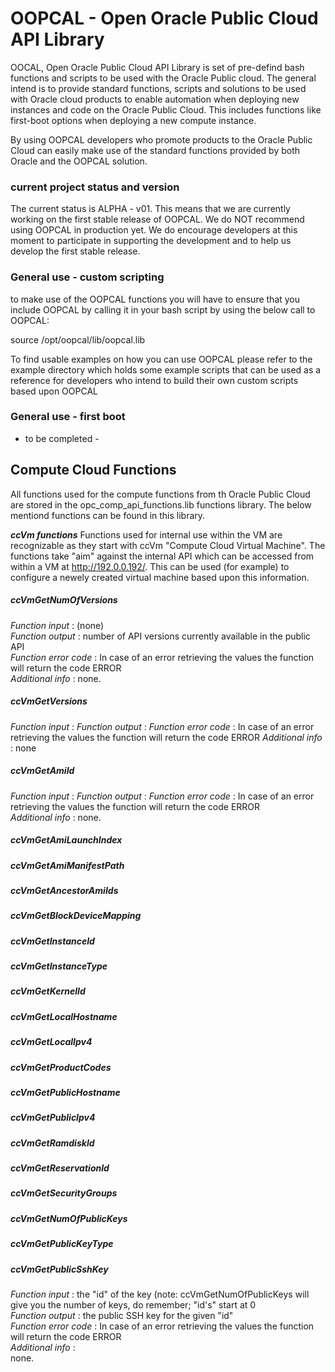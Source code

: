 # OOPCAL - Open Oracle Public Cloud API Library
OOCAL, Open Oracle Public Cloud API Library is set of pre-defind bash functions and scripts to be used with the Oracle Public cloud. The general intend is to provide standard functions, scripts and solutions to be used with Oracle cloud products to enable automation when deploying new instances and code on the Oracle Public Cloud. This includes functions like first-boot options when deploying a new compute instance. 

By using OOPCAL developers who promote products to the Oracle Public Cloud can easily make use of the standard functions provided by both Oracle and the OOPCAL solution. 

### current project status and version
The current status is ALPHA - v01. This means that we are currently working on the first stable release of OOPCAL. We do NOT recommend using OOPCAL in production yet. We do encourage developers at this moment to participate in supporting the development and to help us develop the first stable release. 

### General use - custom scripting
to make use of the OOPCAL functions you will have to ensure that you include OOPCAL by calling it in your bash script by using the below call to OOPCAL:

source /opt/oopcal/lib/oopcal.lib

To find usable examples on how you can use OOPCAL please refer to the example directory which holds some example scripts that can be used as a reference for developers who intend to build their own custom scripts based upon OOPCAL

### General use - first boot
- to be completed - 

## Compute Cloud Functions
All functions used for the compute functions from th Oracle Public Cloud are stored in the opc_comp_api_functions.lib functions library. The below mentiond functions can be found in this library. 

**_ccVm functions_**
Functions used for internal use within the VM are recognizable as they start with ccVm "Compute Cloud Virtual Machine". The functions take "aim" against the internal API which can be accessed from within a VM at http://192.0.0.192/. This can be used (for example) to configure a newely created virtual machine based upon this information.

##### _ccVmGetNumOfVersions_
_Function input_      : (none)  
_Function output_     : number of API versions currently available in the public API   
_Function error code_ : In case of an error retrieving the values the function will return the code ERROR  
_Additional info_     : none.

##### _ccVmGetVersions_
_Function input_      :
_Function output_     :
_Function error code_ : In case of an error retrieving the values the function will return the code ERROR
_Additional info_     : none

##### _ccVmGetAmiId_
_Function input_      : 
_Function output_     : 
_Function error code_ : In case of an error retrieving the values the function will return the code ERROR  
_Additional info_     : none.

##### _ccVmGetAmiLaunchIndex_

##### _ccVmGetAmiManifestPath_

##### _ccVmGetAncestorAmiIds_



##### _ccVmGetBlockDeviceMapping_

##### _ccVmGetInstanceId_
##### _ccVmGetInstanceType_
##### _ccVmGetKernelId_
##### _ccVmGetLocalHostname_
##### _ccVmGetLocalIpv4_
##### _ccVmGetProductCodes_
##### _ccVmGetPublicHostname_
##### _ccVmGetPublicIpv4_
##### _ccVmGetRamdiskId_
##### _ccVmGetReservationId_
##### _ccVmGetSecurityGroups_
##### _ccVmGetNumOfPublicKeys_
##### _ccVmGetPublicKeyType_
##### _ccVmGetPublicSshKey_
_Function input_      : 
  the "id" of the key (note: ccVmGetNumOfPublicKeys will give you the number of keys, do remember; "id's" start at 0  
_Function output_     : 
  the public SSH key for the given "id"   
_Function error code_ : 
  In case of an error retrieving the values the function will return the code ERROR  
_Additional info_     :   
  none.
